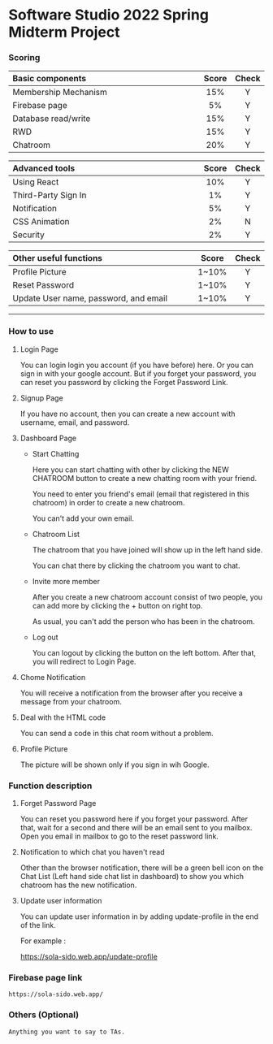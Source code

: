 # Software Studio 2022 Spring Midterm Project

### Scoring

| **Basic components**                             | **Score** | **Check** |
| :----------------------------------------------- | :-------: | :-------: |
| Membership Mechanism                             | 15%       | Y         |
| Firebase page                                    | 5%        | Y         |
| Database read/write                              | 15%       | Y         |
| RWD                                              | 15%       | Y         |
| Chatroom                                         | 20%       | Y         |

| **Advanced tools**                               | **Score** | **Check** |
| :----------------------------------------------- | :-------: | :-------: |
| Using React                                      | 10%       | Y         |
| Third-Party Sign In                              | 1%        | Y         |
| Notification                                     | 5%        | Y         |
| CSS Animation                                    | 2%        | N         |
| Security                                         | 2%        | Y         |

| **Other useful functions**                         | **Score** | **Check** |
| :----------------------------------------------- | :-------: | :-------: |
| Profile Picture                               | 1~10%     | Y         |
| Reset Password     | 1~10%     | Y         |
| Update User name, password, and email     | 1~10%     | Y         |


---

### How to use 
1. Login Page
    
    You can login login you account (if you have before) here.
    Or you can sign in with your google account.
    But if you forget your password, you can reset you password by clicking the Forget Password Link.

2. Signup Page

    If you have no account, then you can create a new account with username, email, and password.

3.  Dashboard Page

    *   Start Chatting

        Here you can start chatting with other by clicking the NEW CHATROOM button to create a new chatting room with your friend.
        
        You need to enter you friend's email (email that registered in this chatroom) in order to create a new chatroom.

        You can't add your own email.

    *   Chatroom List

        The chatroom that you have joined will show up in the left hand side.

        You can chat there by clicking the chatroom you want to chat.

    *   Invite more member

        After you create a new chatroom account consist of two people, you can add more by clicking the + button on right top.

        As usual, you can't add the person who has been in the chatroom.

    *   Log out

        You can logout by clicking the button on the left bottom. After that, you will redirect to Login Page.

4.  Chome Notification

    You will receive a notification from the browser after you receive a message from your chatroom.

5.  Deal with the HTML code

    You can send a code in this chat room without a problem.

6.  Profile Picture

    The picture will be shown only if you sign in wih Google.
    

### Function description

1. Forget Password Page

    You can reset you password here if you forget your password.
    After that, wait for a second and there will be an email sent to you mailbox.
    Open you email in mailbox to go to the reset password link.

2.  Notification to which chat you haven't read

    Other than the browser notification, there will be a green bell icon on the Chat List (Left hand side chat list in dashboard) to show you which chatroom has the new notification.

3.  Update user information

    You can update user information in by adding update-profile in the end of the link.

    For example :

    https://sola-sido.web.app/update-profile




### Firebase page link

    https://sola-sido.web.app/

### Others (Optional)

    Anything you want to say to TAs.

<style>
table th{
    width: 100%;
}
</style>